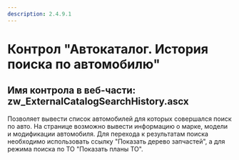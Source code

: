 ```yaml
---
description: 2.4.9.1
---
```


# Контрол "Автокаталог. История поиска по автомобилю"

## Имя контрола в веб-части: zw\_ExternalCatalogSearchHistory.ascx

Позволяет вывести список автомобилей для которых совершался поиск по авто. На странице возможно вывести информацию о марке, модели и модификации автомобиля. Для перехода к результатам поиска необходимо использовать ссылку "Показать дерево запчастей", а для режима поиска по ТО "Показать планы ТО".

